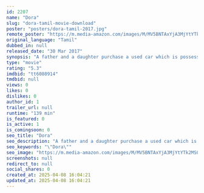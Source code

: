 ```yaml
---
id: 2207
name: "Dora"
slug: "dora-tamil-movie-download"
poster: "posters/dora-tamil-2017.jpg"
remote_poster: "https://m.media-amazon.com/images/M/MV5BNTAxYjA3MjYtYTk2MS00ZGY2LWFmODAtY2E4MjM5NzI4OWU0XkEyXkFqcGc@._V1_SX300.jpg"
original_language: "Tamil"
dubbed_in: null
released_date: "30 Mar 2017"
synopsis: "A father and a daughter purchase a used car which is possessed by an unknown dangerous spirit craving for revenge."
type: "movie"
rating: "5.3"
imdbid: "tt6080914"
tmdbid: null
views: 0
likes: 0
dislikes: 0
author_id: 1
trailer_url: null
runtime: "139 min"
is_featured: 0
is_active: 1
is_comingsoon: 0
seo_title: "Dora"
seo_description: "A father and a daughter purchase a used car which is possessed by an unknown dangerous spirit craving for revenge."
seo_keywords: "\"Dora\""
seo_image: "https://m.media-amazon.com/images/M/MV5BNTAxYjA3MjYtYTk2MS00ZGY2LWFmODAtY2E4MjM5NzI4OWU0XkEyXkFqcGc@._V1_SX300.jpg"
screenshots: null
redirect_to: null
social_shares: 0
created_at: 2025-04-08 16:04:21
updated_at: 2025-04-08 16:04:21
---
```


